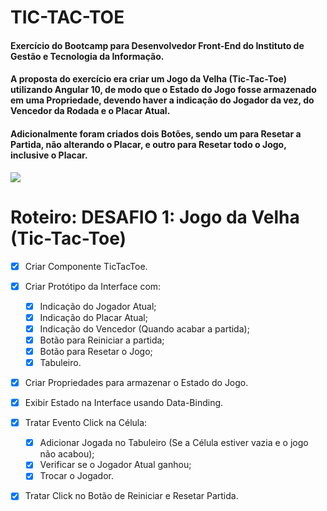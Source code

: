 # TIC-TAC-TOE

#### Exercício do Bootcamp para Desenvolvedor Front-End do Instituto de Gestão e Tecnologia da Informação.    

#### A proposta do exercício era criar um Jogo da Velha (Tic-Tac-Toe) utilizando Angular 10, de modo que o Estado do Jogo fosse armazenado em uma Propriedade, devendo haver a indicação do Jogador da vez, do Vencedor da Rodada e o Placar Atual.

#### Adicionalmente foram criados dois Botões, sendo um para Resetar a Partida, não alterando o Placar, e outro para Resetar todo o Jogo, inclusive o Placar.

<img src="https://i.ibb.co/tH62WVT/image.png">

Roteiro:
DESAFIO 1: Jogo da Velha (Tic-Tac-Toe)
=======================================

- [x] Criar Componente TicTacToe.

- [x] Criar Protótipo da Interface com:
    - [x] Indicação do Jogador Atual;
    - [x] Indicação do Placar Atual;
    - [x] Indicação do Vencedor (Quando acabar a partida);
    - [x] Botão para Reiniciar a partida;
    - [x] Botão para Resetar o Jogo;
    - [x] Tabuleiro.

- [x] Criar Propriedades para armazenar o Estado do Jogo.

- [x] Exibir Estado na Interface usando Data-Binding.

- [x] Tratar Evento Click na Célula:
    - [x] Adicionar Jogada no Tabuleiro (Se a Célula estiver vazia e o jogo não acabou);
    - [x] Verificar se o Jogador Atual ganhou;
    - [x] Trocar o Jogador.

- [x] Tratar Click no Botão de Reiniciar e Resetar Partida.
